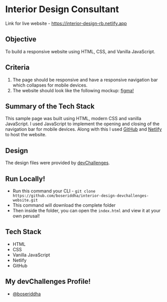 

# Interior Design Consultant



Link for live website - https://interior-design-rb.netlify.app

## Objective
To build a responsive website using HTML, CSS, and Vanilla JavaScript.

## Criteria
1. The page should be responsive and have a responsive navigation bar which collapses for mobile devices.
2. The website should look like the following mockup: [figma!](https://www.figma.com/file/3cf83hHRBAGjG5EKPcG2bV/interior-consultant-challenge?node-id=1%3A4)

## Summary of the Tech Stack
This sample page was built using HTML, modern CSS and vanilla JavaScript. I used JavaScript to implement the opening and closing of the navigation bar for mobile devices. Along with this I used [GitHub](https://github.com) and [Netlify](https://app.netlify.com) to host the website.

## Design
The design files were provided by [devChallenges](devchallenges.io).

## Run Locally!
- Run this command your CLI - `git clone https://github.com/boseriddha/interior-design-devchallenges-website.git`
- This command will download the complete folder
- Then inside the folder, you can open the `index.html` and view it at your own perusal!

## Tech Stack
- HTML
- CSS
- Vanilla JavaScript
- Netlify
- GitHub

## My devChallenges Profile!
- [@boseriddha](https://devchallenges.io/portfolio/boseriddha)
 
